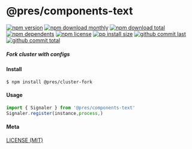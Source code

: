 # @pres/components-text

[![npm version][badge-npm-version]][url-npm]
[![npm download monthly][badge-npm-download-monthly]][url-npm]
[![npm download total][badge-npm-download-total]][url-npm]
[![npm dependents][badge-npm-dependents]][url-github]
[![npm license][badge-npm-license]][url-npm]
[![pp install size][badge-pp-install-size]][url-pp]
[![github commit last][badge-github-last-commit]][url-github]
[![github commit total][badge-github-commit-count]][url-github]

[//]: <> (Shields)

[badge-npm-version]: https://flat.badgen.net/npm/v/@pres/cluster-fork

[badge-npm-download-monthly]: https://flat.badgen.net/npm/dm/@pres/cluster-fork

[badge-npm-download-total]:https://flat.badgen.net/npm/dt/@pres/cluster-fork

[badge-npm-dependents]: https://flat.badgen.net/npm/dependents/@pres/cluster-fork

[badge-npm-license]: https://flat.badgen.net/npm/license/@pres/cluster-fork

[badge-pp-install-size]: https://flat.badgen.net/packagephobia/install/@pres/cluster-fork

[badge-github-last-commit]: https://flat.badgen.net/github/last-commit/hoyeungw/pres

[badge-github-commit-count]: https://flat.badgen.net/github/commits/hoyeungw/pres

[//]: <> (Link)

[url-npm]: https://npmjs.org/package/@pres/cluster-fork

[url-pp]: https://packagephobia.now.sh/result?p=@pres/cluster-fork

[url-github]: https://github.com/hoyeungw/pres

##### Fork cluster with configs

#### Install

```console
$ npm install @pres/cluster-fork
```

#### Usage

```js
import { Signaler } from '@pres/components-text'
Signaler.register(instance,process,)
```

#### Meta

[LICENSE (MIT)](LICENSE)

